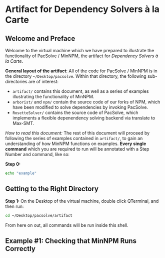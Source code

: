 # Artifact for Dependency Solvers à la Carte

## Welcome and Preface

Welcome to the virtual machine which we have prepared to illustrate the functionality of PacSolve / MinNPM, the artifact for *Dependency Solvers à la Carte*.

**General layout of the artifact**: All of the code for PacSolve / MinNPM is in the directory `~/Desktop/pacsolve`. Within that directory, the following sub-directories are of interest:

- `artifact/` contains this document, as well as a series of examples illustrating the functionality of MinNPM.
- `arborist/` and `npm/` contain the source code of our forks of NPM, which have been modified to solve dependencies by invoking PacSolve.
- `RosetteSolver/` contains the source code of PacSolve, which implements a flexible depenendency solving backend via translate to Max-SMT.

*How to read this document:* The rest of this document will proceed by following the series of examples contained in `artifact/`, to gain an understanding of how MinNPM functions on examples. **Every single command** which you are required to run will be annotated with a Step Number and command, like so:

**Step 0:**

```bash
echo "example"
```

## Getting to the Right Directory

**Step 1:**
On the Desktop of the virtual machine, double click QTerminal, and then run:

```bash
cd ~/Desktop/pacsolve/artifact
```

From here on out, all commands will be run inside this shell.

## Example #1: Checking that MinNPM Runs Correctly

